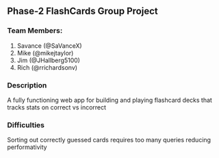 ## Phase-2 FlashCards Group Project

### Team Members:
1.  Savance (@SaVanceX)
2.  Mike (@mikejtaylor)
3.  Jim (@JHallberg5100)
4.  Rich (@rrichardsonv)

### Description

A fully functioning web app for building and playing flashcard decks that tracks stats on correct vs incorrect

### Difficulties

Sorting out correctly guessed cards requires too many queries reducing performativity 

